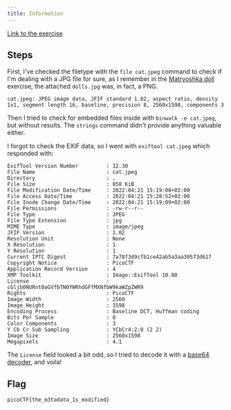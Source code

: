 ```yaml
---
title: Information
---
```


[Link to the exercise](https://play.picoctf.org/practice/challenge/186)

## Steps

First, I've checked the filetype with the `file cat.jpeg` command to check if I'm dealing with a JPG file for sure, as I remember in the [Matryoshka doll](/Matryoshka%20Dolls%20Writeup) exercise, the attached `dolls.jpg` was, in fact, a PNG.

```
cat.jpeg: JPEG image data, JFIF standard 1.02, aspect ratio, density 1x1, segment length 16, baseline, precision 8, 2560x1598, components 3
```

Then I tried to check for embedded files inside with `binwalk -e cat.jpeg`, but without results. The `strings` command didn't provide anything valuable either.

I forgot to check the EXIF data, so I went with `exiftool cat.jpeg` which responded with:

```
ExifTool Version Number         : 12.30
File Name                       : cat.jpeg
Directory                       : .
File Size                       : 858 KiB
File Modification Date/Time     : 2022:04:21 15:19:08+02:00
File Access Date/Time           : 2022:04:21 15:28:52+02:00
File Inode Change Date/Time     : 2022:04:21 15:19:09+02:00
File Permissions                : -rw-r--r--
File Type                       : JPEG
File Type Extension             : jpg
MIME Type                       : image/jpeg
JFIF Version                    : 1.02
Resolution Unit                 : None
X Resolution                    : 1
Y Resolution                    : 1
Current IPTC Digest             : 7a78f3d9cfb1ce42ab5a3aa30573d617
Copyright Notice                : PicoCTF
Application Record Version      : 4
XMP Toolkit                     : Image::ExifTool 10.80
License                         : cGljb0NURnt0aGVfbTN0YWRhdGFfMXNfbW9kaWZpZWR9
Rights                          : PicoCTF
Image Width                     : 2560
Image Height                    : 1598
Encoding Process                : Baseline DCT, Huffman coding
Bits Per Sample                 : 8
Color Components                : 3
Y Cb Cr Sub Sampling            : YCbCr4:2:0 (2 2)
Image Size                      : 2560x1598
Megapixels                      : 4.1
```

The `License` field looked a bit odd, so I tried to decode it with a [base64 decoder](https://www.base64decode.org), and voila!

## Flag

`picoCTF{the_m3tadata_1s_modified}`
